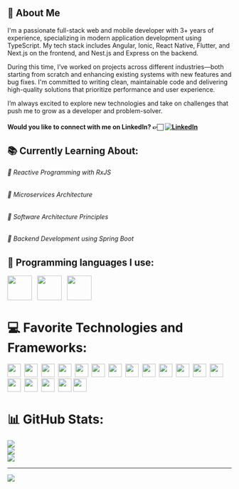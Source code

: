 ## 💫 About Me
I'm a passionate full-stack web and mobile developer with 3+ years of experience, specializing in modern application development using TypeScript. My tech stack includes Angular, Ionic, React Native, Flutter, and Next.js on the frontend, and Nest.js and Express on the backend.

During this time, I’ve worked on projects across different industries—both starting from scratch and enhancing existing systems with new features and bug fixes. I'm committed to writing clean, maintainable code and delivering high-quality solutions that prioritize performance and user experience.

I’m always excited to explore new technologies and take on challenges that push me to grow as a developer and problem-solver.

#### Would you like to connect with me on LinkedIn? 👉🏻 [![LinkedIn](https://img.shields.io/badge/LinkedIn-%230077B5.svg?logo=linkedin&logoColor=white)](https://linkedin.com/in/jonas-morales-fullstack-dev)

## 📚 Currently Learning About:
###### 🌱 Reactive Programming with RxJS
###### 🌱 Microservices Architecture
###### 🌱 Software Architecture Principles
###### 🌱 Backend Development using Spring Boot


  
## 🔨 Programming languages I use:
 <a href="https://www.typescriptlang.org/" style="text-decoration: none;"><img src="https://img.shields.io/badge/typescript-%23007ACC.svg?style=for-the-badge&logo=typescript&logoColor=white" style="height:55px;"></a>&nbsp;&nbsp;
 <a href="https://kotlinlang.org/" style="text-decoration: none;"><img src="https://img.shields.io/badge/kotlin-7F52FF?style=for-the-badge&logo=kotlin&logoColor=white" style="height:55px;"></a>&nbsp;&nbsp;
 <a href="https://www.java.com/" style="text-decoration: none;"><img src="https://img.shields.io/badge/java-%23ED8B00.svg?style=for-the-badge&logo=openjdk&logoColor=white" style="height:55px;"></a>&nbsp;&nbsp; 

<!-- Proudly created with GPRM ( https://gprm.itsvg.in ) -->

# 💻 Favorite Technologies and Frameworks:
<a href="https://angular.dev/" style="text-decoration: none;"><img src="https://img.shields.io/badge/angular-%23DD0031.svg?style=for-the-badge&logo=angular&logoColor=white" style="height:30px;"></a>&nbsp;
<a href="https://expressjs.com/" style="text-decoration: none;"><img src="https://img.shields.io/badge/express.js-%23404d59.svg?style=for-the-badge&logo=express&logoColor=%2361DAFB" style="height:30px;"></a>&nbsp;
<a href="https://nodejs.org/" style="text-decoration: none;"><img src="https://img.shields.io/badge/node.js-6DA55F?style=for-the-badge&logo=node.js&logoColor=white" style="height:30px;"></a>&nbsp;
<a href="https://nestjs.com/" style="text-decoration: none;"><img src="https://img.shields.io/badge/nestjs-%23E0234E.svg?style=for-the-badge&logo=nestjs&logoColor=white" style="height:30px;"></a>&nbsp;
<a href="https://rxjs.dev/" style="text-decoration: none;"><img src="https://img.shields.io/badge/rxjs-%23B7178C.svg?style=for-the-badge&logo=reactivex&logoColor=white" style="height:30px;"></a>&nbsp;
<a href="https://www.rabbitmq.com/" style="text-decoration: none;"><img src="https://img.shields.io/badge/rabbitmq-FF6600?style=for-the-badge&logo=rabbitmq&logoColor=white" style="height:30px;"></a>&nbsp;
<a href="https://spring.io/projects/spring-boot" style="text-decoration: none;"><img src="https://img.shields.io/badge/spring_boot-%236DB33F.svg?style=for-the-badge&logo=springboot&logoColor=white" style="height:30px;"></a>&nbsp;
<a href="https://www.postgresql.org/" style="text-decoration: none;"><img src="https://img.shields.io/badge/postgres-%23316192.svg?style=for-the-badge&logo=postgresql&logoColor=white" style="height:30px;"></a>&nbsp;
<a href="https://www.prisma.io/" style="text-decoration: none;"><img src="https://img.shields.io/badge/Prisma-3982CE?style=for-the-badge&logo=Prisma&logoColor=white" style="height:30px;"></a>&nbsp;
<a href="https://www.mongodb.com/" style="text-decoration: none;"><img src="https://img.shields.io/badge/MongoDB-%234ea94b.svg?style=for-the-badge&logo=mongodb&logoColor=white" style="height:30px;"></a>&nbsp;
<a href="https://www.mysql.com/" style="text-decoration: none;"><img src="https://img.shields.io/badge/mysql-4479A1.svg?style=for-the-badge&logo=mysql&logoColor=white" style="height:30px;"></a>&nbsp;
<a href="https://git-scm.com/" style="text-decoration: none;"><img src="https://img.shields.io/badge/git-%23F05033.svg?style=for-the-badge&logo=git&logoColor=white" style="height:30px;"></a>&nbsp;
<a href="https://kubernetes.io/" style="text-decoration: none;"><img src="https://img.shields.io/badge/kubernetes-%23326ce5.svg?style=for-the-badge&logo=kubernetes&logoColor=white" style="height:30px;"></a>&nbsp;
<a href="https://reactjs.org/" style="text-decoration: none;"><img src="https://img.shields.io/badge/react-%2320232a.svg?style=for-the-badge&logo=react&logoColor=%2361DAFB" style="height:30px;"></a>&nbsp;
<a href="https://www.docker.com/" style="text-decoration: none;"><img src="https://img.shields.io/badge/docker-%230db7ed.svg?style=for-the-badge&logo=docker&logoColor=white" style="height:30px;"></a>&nbsp;
<a href="https://graphql.org/" style="text-decoration: none;"><img src="https://img.shields.io/badge/-GraphQL-E10098?style=for-the-badge&logo=graphql&logoColor=white" style="height:30px;"></a>&nbsp;
<a href="https://laravel.com/" style="text-decoration: none;">
<a href="https://nextjs.org/" style="text-decoration: none;"><img src="https://img.shields.io/badge/Next-black?style=for-the-badge&logo=next.js&logoColor=white" style="height:30px;"></a>
<a href="https://hibernate.org/" style="text-decoration: none;"><img src="https://img.shields.io/badge/Hibernate-59666C?style=for-the-badge&logo=hibernate&logoColor=white" style="height:30px;"></a>


# 📊 GitHub Stats:
![](https://github-readme-stats.vercel.app/api?username=JosueMoDev&theme=aura&hide_border=true&include_all_commits=true&count_private=false)<br/>
![](https://github-readme-streak-stats.herokuapp.com/?user=JosueMoDev&theme=aura&hide_border=true)<br/>
![](https://github-readme-stats.vercel.app/api/top-langs/?username=JosueMoDev&theme=aura&hide_border=true&include_all_commits=true&count_private=false&layout=compact)

---
[![](https://visitcount.itsvg.in/api?id=JosueMoDev&icon=9&color=12)](https://visitcount.itsvg.in)


<!-- Proudly created with GPRM ( https://gprm.itsvg.in ) -->
